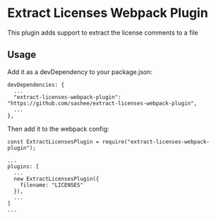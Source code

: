 # Extract Licenses Webpack Plugin

This plugin adds support to extract the license comments to a file

## Usage

Add it as a devDependency to your package.json:

```
devDependencies: {
  ...
  "extract-licenses-webpack-plugin": "https://github.com/sashee/extract-licenses-webpack-plugin",
  ...
},
```

Then add it to the webpack config:

```
const ExtractLicensesPlugin = require("extract-licenses-webpack-plugin");

...
plugins: [
  ...
  new ExtractLicensesPlugin({
    filename: "LICENSES"
  }),
  ...
]
...
```
